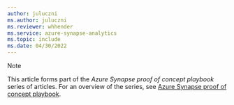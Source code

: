 ```yaml
---
author: juluczni
ms.author: juluczni
ms.reviewer: whhender
ms.service: azure-synapse-analytics
ms.topic: include
ms.date: 04/30/2022
---
```


> [!NOTE]
> This article forms part of the *Azure Synapse proof of concept playbook* series of articles. For an overview of the series, see [Azure Synapse proof of concept playbook](../proof-of-concept-playbook-overview.md).
